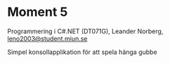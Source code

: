# Moment 5
Programmering i C#.NET (DT071G),
Leander Norberg,
leno2003@student.miun.se

Simpel konsollapplikation för att spela hänga gubbe
